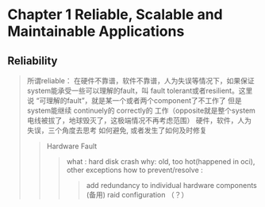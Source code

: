 # Chapter 1 Reliable, Scalable and Maintainable Applications

## Reliability
> 所谓reliable：  在硬件不靠谱，软件不靠谱，人为失误等情况下，如果保证system能承受一些可以理解的fault，叫 fault tolerant或者resilient。这里说 “可理解的fault”，就是某一个或者两个component了不工作了 但是system能继续 continuely的 correctly的 工作（opposite就是整个system电线被拔了，地球毁灭了，这极端情况不再考虑范围）
> 硬件，软件，人为失误，三个角度去思考 如何避免, 或者发生了如何及时修复
>> Hardware Fault
>>> what : hard disk crash
>>> why: old, too hot(happened in oci), other exceptions
>>> how to prevent/resolve :
>>>> add redundancy to individual hardware components (备用)
>>>> raid configuration （？）
